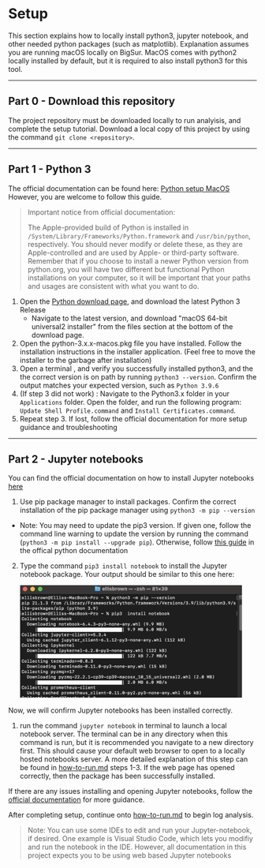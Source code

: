 # Setup

This section explains how to locally install python3, jupyter notebook, and other needed python packages (such as matplotlib). Explanation assumes you are running macOS locally on BigSur. MacOS comes with python2 locally installed by default, but it is required to also install python3 for this tool.

---

## Part 0 - Download this repository
The project repository must be downloaded locally to run analyisis, and complete the setup tutorial. Download a local copy of this project by using the command  `git clone <repository>`.

--- 

## Part 1 - Python 3
The official documentation can be found here:  [Python setup MacOS](https://docs.python.org/3/using/mac.html)
However, you are welcome to follow this guide.
> Important notice from official documentation: 
>
> The Apple-provided build of Python is installed in `/System/Library/Frameworks/Python.framework` and `/usr/bin/python`, respectively. You should never modify or delete these, as they are Apple-controlled and are used by Apple- or third-party software. Remember that if you choose to install a newer Python version from python.org, you will have two different but functional Python installations on your computer, so it will be important that your paths and usages are consistent with what you want to do.

1. Open the [Python download page](https://www.python.org/downloads/mac-osx/), and download the latest Python 3 Release
    - Navigate to the latest version, and download "macOS 64-bit universal2 installer" from the files section at the bottom of the download page.
2. Open the python-3.x.x-macos.pkg file you have installed. Follow the installation instructions in the installer application. (Feel free to move the installer to the garbage after installation)
3. Open a terminal , and verify you successfully installed python3, and the the correct version is on path by running `python3 --version`. Confirm the output matches your expected version, such as  `Python 3.9.6`
4. (If step 3 did not work) : Navigate to the Python3.x folder in your `Applications` folder. Open the folder, and run the following program: `Update Shell Profile.command` and `Install Certificates.command`.
5. Repeat step 3. If lost, follow the official documentation for more setup guidance and troubleshooting





---

## Part 2 - Jupyter notebooks
You can find the official documentation on how to install Jupyter notebooks [here](https://jupyter.org/install)

1. Use pip package manager to install packages. Confirm the correct installation of the pip package manager using `python3 -m pip --version`

- Note:  You may need to update the pip3 version. If given one, follow the command line warning to update the version by running the command (`python3 -m pip install --upgrade pip`). Otherwise, follow [this guide](https://packaging.python.org/tutorials/installing-packages/) in the offical python documentation 
 
2. Type the command `pip3 install notebook` to install the Jupyter notebook package. Your output should be similar to this one here:

    <img src="../images/pip_install.jpg" width="450px" />


Now, we will confirm Jupyter notebooks has been installed correctly.

1. run the command `jupyter notebook` in terminal to launch a local notebook server. The terminal can be in any directory when this command is run, but it is recommended you navigate to a new directory first. This should cause your default web browser to open to a locally hosted notebooks server. A more detailed explanation of this step can be found in [how-to-run.md](./how-to-run.md) steps 1-3.
If the web page has opened correctly, then the package has been successfully installed.

If there are any issues installing and opening Jupyter notebooks, follow the [official documentation](https://jupyter.org/install) for more guidance.

After completing setup, continue onto [how-to-run.md](./how-to-run.md) to begin log analysis.

> Note: You can use some IDEs to edit and run your Jupyter-notebook, if desired. One example is Visual Studio Code, which lets you modifiy and run the notebook in the IDE. However, all documentation in this project expects you to be using web based Jupyter notebooks